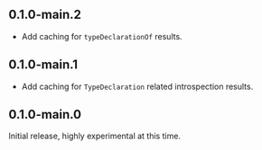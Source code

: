 ## 0.1.0-main.2

- Add caching for `typeDeclarationOf` results.

## 0.1.0-main.1

- Add caching for `TypeDeclaration` related introspection results.

## 0.1.0-main.0

Initial release, highly experimental at this time.
